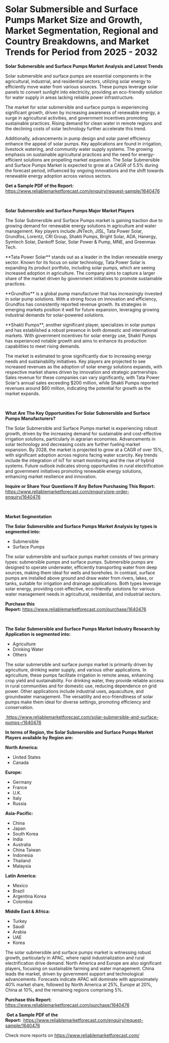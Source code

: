 <p><h1>Solar Submersible and Surface Pumps Market Size and Growth, Market Segmentation, Regional and Country Breakdowns, and Market Trends for Period from 2025 -  2032</h1></p><p><strong>Solar Submersible and Surface Pumps Market Analysis and Latest Trends</strong></p>
<p><p>Solar submersible and surface pumps are essential components in the agricultural, industrial, and residential sectors, utilizing solar energy to efficiently move water from various sources. These pumps leverage solar panels to convert sunlight into electricity, providing an eco-friendly solution for water supply in areas lacking reliable power infrastructure.</p><p>The market for solar submersible and surface pumps is experiencing significant growth, driven by increasing awareness of renewable energy, a surge in agricultural activities, and government incentives promoting sustainable practices. Rising demand for clean water in remote regions and the declining costs of solar technology further accelerate this trend. </p><p>Additionally, advancements in pump design and solar panel efficiency enhance the appeal of solar pumps. Key applications are found in irrigation, livestock watering, and community water supply systems. The growing emphasis on sustainable agricultural practices and the need for energy-efficient solutions are propelling market expansion. The Solar Submersible and Surface Pumps Market is expected to grow at a CAGR of 5.5% during the forecast period, influenced by ongoing innovations and the shift towards renewable energy adoption across various sectors.</p></p>
<p><strong>Get a Sample PDF of the Report:&nbsp;</strong> <a href="https://www.reliablemarketforecast.com/enquiry/request-sample/1640476?utm_campaign=3006&utm_medium=2&utm_source=Github&utm_content=ia&utm_term=11042025&utm_id=solar-submersible-and-surface-pumps">https://www.reliablemarketforecast.com/enquiry/request-sample/1640476</a></p>
<p>&nbsp;</p>
<p><strong>Solar Submersible and Surface Pumps Major Market Players</strong></p>
<p><p>The Solar Submersible and Surface Pumps market is gaining traction due to growing demand for renewable energy solutions in agriculture and water management. Key players include JNTech, JISL, Tata Power Solar, Grundfos, Lorentz, CRI Group, Shakti Pumps, Bright Solar, ADA, Hanergy, Symtech Solar, Dankoff Solar, Solar Power & Pump, MNE, and Greenmax Tech.</p><p>**Tata Power Solar** stands out as a leader in the Indian renewable energy sector. Known for its focus on solar technology, Tata Power Solar is expanding its product portfolio, including solar pumps, which are seeing increased adoption in agriculture. The company aims to capture a larger share of the market driven by government initiatives to promote sustainable practices.</p><p>**Grundfos** is a global pump manufacturer that has increasingly invested in solar pump solutions. With a strong focus on innovation and efficiency, Grundfos has consistently reported revenue growth. Its strategies in emerging markets position it well for future expansion, leveraging growing industrial demands for solar-powered solutions.</p><p>**Shakti Pumps**, another significant player, specializes in solar pumps and has established a robust presence in both domestic and international markets. With government incentives for solar energy use, Shakti Pumps has experienced notable growth and aims to enhance its production capabilities to meet rising demands.</p><p>The market is estimated to grow significantly due to increasing energy needs and sustainability initiatives. Key players are projected to see increased revenues as the adoption of solar energy solutions expands, with respective market shares driven by innovation and strategic partnerships. Sales revenue for these companies can vary significantly, with Tata Power Solar's annual sales exceeding $200 million, while Shakti Pumps reported revenues around $60 million, indicating the potential for growth as the market expands.</p></p>
<p>&nbsp;</p>
<p><strong>What Are The Key Opportunities For Solar Submersible and Surface Pumps Manufacturers?</strong></p>
<p><p>The Solar Submersible and Surface Pumps market is experiencing robust growth, driven by the increasing demand for sustainable and cost-effective irrigation solutions, particularly in agrarian economies. Advancements in solar technology and decreasing costs are further fueling market expansion. By 2028, the market is projected to grow at a CAGR of over 15%, with significant adoption across regions facing water scarcity. Key trends include the integration of IoT for smart monitoring and the rise of hybrid systems. Future outlook indicates strong opportunities in rural electrification and government initiatives promoting renewable energy solutions, enhancing market resilience and innovation.</p></p>
<p><strong>Inquire or Share Your Questions If Any Before Purchasing This Report:</strong> <a href="https://www.reliablemarketforecast.com/enquiry/pre-order-enquiry/1640476?utm_campaign=3006&utm_medium=2&utm_source=Github&utm_content=ia&utm_term=11042025&utm_id=solar-submersible-and-surface-pumps">https://www.reliablemarketforecast.com/enquiry/pre-order-enquiry/1640476</a></p>
<p>&nbsp;</p>
<p><strong>Market Segmentation</strong></p>
<p><strong>The Solar Submersible and Surface Pumps Market Analysis by types is segmented into:</strong></p>
<p><ul><li>Submersible</li><li>Surface Pumps</li></ul></p>
<p><p>The solar submersible and surface pumps market consists of two primary types: submersible pumps and surface pumps. Submersible pumps are designed to operate underwater, efficiently transporting water from deep sources, making them ideal for wells and boreholes. In contrast, surface pumps are installed above ground and draw water from rivers, lakes, or tanks, suitable for irrigation and drainage applications. Both types leverage solar energy, providing cost-effective, eco-friendly solutions for various water management needs in agricultural, residential, and industrial sectors.</p></p>
<p><strong>Purchase this Report:&nbsp;</strong><a href="https://www.reliablemarketforecast.com/purchase/1640476?utm_campaign=3006&utm_medium=2&utm_source=Github&utm_content=ia&utm_term=11042025&utm_id=solar-submersible-and-surface-pumps">https://www.reliablemarketforecast.com/purchase/1640476</a></p>
<p>&nbsp;</p>
<p><strong>The Solar Submersible and Surface Pumps Market Industry Research by Application is segmented into:</strong></p>
<p><ul><li>Agriculture</li><li>Drinking Water</li><li>Others</li></ul></p>
<p><p>The solar submersible and surface pumps market is primarily driven by agriculture, drinking water supply, and various other applications. In agriculture, these pumps facilitate irrigation in remote areas, enhancing crop yield and sustainability. For drinking water, they provide reliable access in rural communities and for domestic use, reducing dependence on grid power. Other applications include industrial uses, aquaculture, and groundwater management. The versatility and eco-friendliness of solar pumps make them ideal for diverse settings, promoting efficiency and conservation.</p></p>
<p><a href="https://www.reliablemarketforecast.com/solar-submersible-and-surface-pumps-r1640476?utm_campaign=3006&utm_medium=2&utm_source=Github&utm_content=ia&utm_term=11042025&utm_id=solar-submersible-and-surface-pumps">&nbsp;https://www.reliablemarketforecast.com/solar-submersible-and-surface-pumps-r1640476</a></p>
<p><strong>In terms of Region, the Solar Submersible and Surface Pumps Market Players available by Region are:</strong></p>
<p>
    <p> <strong> North America: </strong>
        <ul>
            <li>United States</li>
            <li>Canada</li>
        </ul>
        </p> 
    <p> <strong> Europe: </strong>
        <ul>
            <li>Germany</li>
            <li>France</li>
            <li>U.K.</li>
            <li>Italy</li>
            <li>Russia</li>
        </ul>
        </p> 
    <p> <strong> Asia-Pacific: </strong>
        <ul>
            <li>China</li>
            <li>Japan</li>
            <li>South Korea</li>
            <li>India</li>
            <li>Australia</li>
            <li>China Taiwan</li>
            <li>Indonesia</li>
            <li>Thailand</li>
            <li>Malaysia</li>
        </ul>
        </p> 
    <p> <strong> Latin America: </strong>
        <ul>
            <li>Mexico</li>
            <li>Brazil</li>
            <li>Argentina Korea</li>
            <li>Colombia</li>
        </ul>
        </p> 
    <p> <strong> Middle East & Africa: </strong>
        <ul>
            <li>Turkey</li>
            <li>Saudi</li>
            <li>Arabia</li>
            <li>UAE</li>
            <li>Korea</li>
        </ul>
    </p>
    </p>
<p><p>The solar submersible and surface pumps market is witnessing robust growth, particularly in APAC, where rapid industrialization and rural electrification drive demand. North America and Europe are also significant players, focusing on sustainable farming and water management. China leads the market, driven by government support and technological advancements. Forecasts indicate APAC will dominate with approximately 40% market share, followed by North America at 25%, Europe at 20%, China at 10%, and the remaining regions comprising 5%.</p></p>
<p><strong>Purchase this Report: </strong><a href="https://www.reliablemarketforecast.com/purchase/1640476?utm_campaign=3006&utm_medium=2&utm_source=Github&utm_content=ia&utm_term=11042025&utm_id=solar-submersible-and-surface-pumps">https://www.reliablemarketforecast.com/purchase/1640476</a></p>
<p>&nbsp;<strong>Get a Sample PDF of the Report:&nbsp;&nbsp;</strong><a href="https://www.reliablemarketforecast.com/enquiry/request-sample/1640476?utm_campaign=3006&utm_medium=2&utm_source=Github&utm_content=ia&utm_term=11042025&utm_id=solar-submersible-and-surface-pumps">https://www.reliablemarketforecast.com/enquiry/request-sample/1640476</a></p>
<p><strong></strong></p>
<p>Check more reports on <a href="https://www.reliablemarketforecast.com/?utm_campaign=3006&utm_medium=2&utm_source=Github&utm_content=ia&utm_term=11042025&utm_id=solar-submersible-and-surface-pumps">https://www.reliablemarketforecast.com/</a></p>